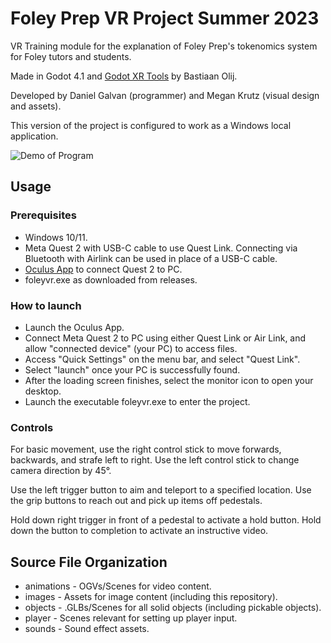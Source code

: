 # Foley Prep VR Project Summer 2023
 VR Training module for the explanation of Foley Prep's tokenomics system for Foley
 tutors and students.

 Made in Godot 4.1 and [Godot XR Tools](https://github.com/GodotVR/godot-xr-tools) by Bastiaan Olij.

 Developed by Daniel Galvan (programmer) and Megan Krutz (visual design and assets).

 This version of the project is configured to work as a Windows local application.

![Demo of Program](src/images/demo.gif)

 ## Usage
 ### Prerequisites
 - Windows 10/11.
 - Meta Quest 2 with USB-C cable to use Quest Link. Connecting via Bluetooth with Airlink can be used in place of a USB-C cable.
 - [Oculus App](https://www.meta.com/help/quest/articles/getting-started/getting-started-with-rift-s/install-oculus-pc-app/) to connect Quest 2 to PC.
 - foleyvr.exe as downloaded from releases.

 ### How to launch
 - Launch the Oculus App.
 - Connect Meta Quest 2 to PC using either Quest Link or Air Link, and allow "connected device" (your PC) to access files.
 - Access "Quick Settings" on the menu bar, and select "Quest Link".
 - Select "launch" once your PC is successfully found.
 - After the loading screen finishes, select the monitor icon to open your desktop.
 - Launch the executable foleyvr.exe to enter the project.

 ### Controls
 For basic movement, use the right control stick to move forwards, backwards, and strafe left to right.
 Use the left control stick to change camera direction by 45°.

 Use the left trigger button to aim and teleport to a specified location.
 Use the grip buttons to reach out and pick up items off pedestals.

 Hold down right trigger in front of a pedestal to activate a hold button.
 Hold down the button to completion to activate an instructive video.

 ## Source File Organization
 - animations - OGVs/Scenes for video content.
 - images - Assets for image content (including this repository).
 - objects - .GLBs/Scenes for all solid objects (including pickable objects).
 - player - Scenes relevant for setting up player input.
 - sounds - Sound effect assets.

